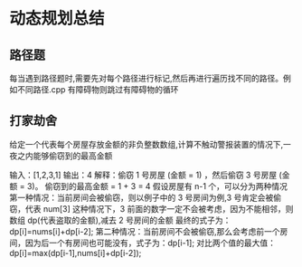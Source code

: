 # 动态规划总结

## 路径题

每当遇到路径题时,需要先对每个路径进行标记,然后再进行遍历找不同的路径。例如不同路径.cpp
有障碍物则跳过有障碍物的循环

## 打家劫舍

给定一个代表每个房屋存放金额的非负整数数组,计算不触动警报装置的情况下,一夜之内能够偷窃到的最高金额

输入：[1,2,3,1]
输出：4
解释：偷窃 1 号房屋 (金额 = 1) ，然后偷窃 3 号房屋 (金额 = 3)。 偷窃到的最高金额 = 1 + 3 = 4
假设房屋有 n-1 个，可以分为两种情况
第一种情况：当前房间会被偷窃，则以例子中的 3 号房间为例,3 号肯定会被偷窃，代表 num[3]
这种情况下，3 前面的数字一定不会被考虑，因为不能相邻，则数组 dp(代表盗取的金额),减去 2 号房间的金额
最终的式子为：dp[i]=nums[i]+dp[i-2];
第二种情况：当前房间不会被偷窃,那么会考虑前一个房间，因为后一个有房间也可能没有，式子为：dp[i-1];
对比两个值的最大值：dp[i]=max(dp[i-1],nums[i]+dp[i-2]);
